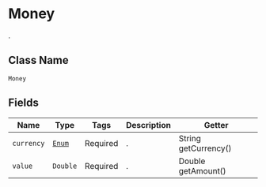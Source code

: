 # Money

.

## Class Name

`Money`

## Fields

| Name | Type | Tags | Description | Getter |
|  --- | --- | --- | --- | --- |
| `currency` | [`Enum`](/doc/models/currency.md) | Required | . | String getCurrency() |
| `value` | `Double` | Required | . | Double getAmount() |
